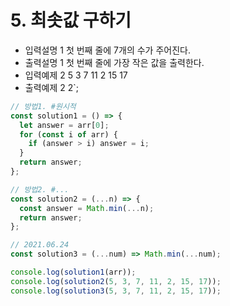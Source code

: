 # 5. 최솟값 구하기

- 입력설명 1 첫 번째 줄에 7개의 수가 주어진다.
- 출력설명 1 첫 번째 줄에 가장 작은 값을 출력한다.
- 입력예제 2 5 3 7 11 2 15 17
- 출력예제 2 2`;

```javaScript
// 방법1. #원시적
const solution1 = () => {
  let answer = arr[0];
  for (const i of arr) {
    if (answer > i) answer = i;
  }
  return answer;
};

// 방법2. #...
const solution2 = (...n) => {
  const answer = Math.min(...n);
  return answer;
};

// 2021.06.24
const solution3 = (...num) => Math.min(...num);
```

```javaScript
console.log(solution1(arr));
console.log(solution2(5, 3, 7, 11, 2, 15, 17));
console.log(solution3(5, 3, 7, 11, 2, 15, 17));
```
